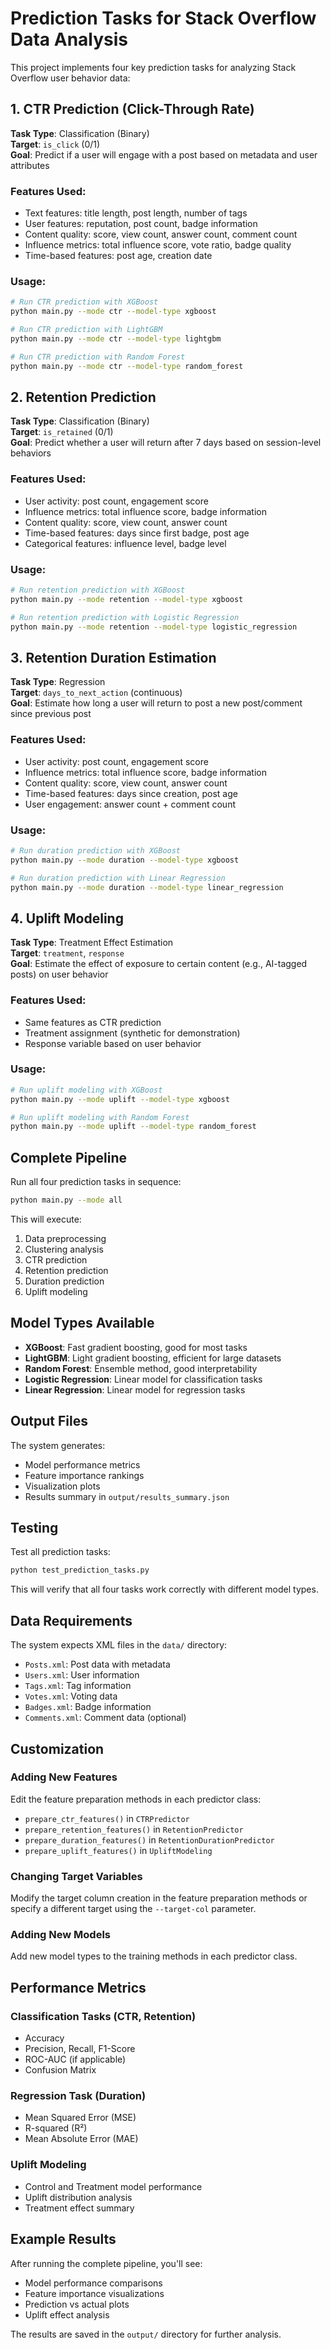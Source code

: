 # Prediction Tasks for Stack Overflow Data Analysis

This project implements four key prediction tasks for analyzing Stack Overflow user behavior data:

## 1. CTR Prediction (Click-Through Rate)
**Task Type**: Classification (Binary)  
**Target**: `is_click` (0/1)  
**Goal**: Predict if a user will engage with a post based on metadata and user attributes

### Features Used:
- Text features: title length, post length, number of tags
- User features: reputation, post count, badge information
- Content quality: score, view count, answer count, comment count
- Influence metrics: total influence score, vote ratio, badge quality
- Time-based features: post age, creation date

### Usage:
```bash
# Run CTR prediction with XGBoost
python main.py --mode ctr --model-type xgboost

# Run CTR prediction with LightGBM
python main.py --mode ctr --model-type lightgbm

# Run CTR prediction with Random Forest
python main.py --mode ctr --model-type random_forest
```

## 2. Retention Prediction
**Task Type**: Classification (Binary)  
**Target**: `is_retained` (0/1)  
**Goal**: Predict whether a user will return after 7 days based on session-level behaviors

### Features Used:
- User activity: post count, engagement score
- Influence metrics: total influence score, badge information
- Content quality: score, view count, answer count
- Time-based features: days since first badge, post age
- Categorical features: influence level, badge level

### Usage:
```bash
# Run retention prediction with XGBoost
python main.py --mode retention --model-type xgboost

# Run retention prediction with Logistic Regression
python main.py --mode retention --model-type logistic_regression
```

## 3. Retention Duration Estimation
**Task Type**: Regression  
**Target**: `days_to_next_action` (continuous)  
**Goal**: Estimate how long a user will return to post a new post/comment since previous post

### Features Used:
- User activity: post count, engagement score
- Influence metrics: total influence score, badge information
- Content quality: score, view count, answer count
- Time-based features: days since creation, post age
- User engagement: answer count + comment count

### Usage:
```bash
# Run duration prediction with XGBoost
python main.py --mode duration --model-type xgboost

# Run duration prediction with Linear Regression
python main.py --mode duration --model-type linear_regression
```

## 4. Uplift Modeling
**Task Type**: Treatment Effect Estimation  
**Target**: `treatment`, `response`  
**Goal**: Estimate the effect of exposure to certain content (e.g., AI-tagged posts) on user behavior

### Features Used:
- Same features as CTR prediction
- Treatment assignment (synthetic for demonstration)
- Response variable based on user behavior

### Usage:
```bash
# Run uplift modeling with XGBoost
python main.py --mode uplift --model-type xgboost

# Run uplift modeling with Random Forest
python main.py --mode uplift --model-type random_forest
```

## Complete Pipeline

Run all four prediction tasks in sequence:

```bash
python main.py --mode all
```

This will execute:
1. Data preprocessing
2. Clustering analysis
3. CTR prediction
4. Retention prediction
5. Duration prediction
6. Uplift modeling

## Model Types Available

- **XGBoost**: Fast gradient boosting, good for most tasks
- **LightGBM**: Light gradient boosting, efficient for large datasets
- **Random Forest**: Ensemble method, good interpretability
- **Logistic Regression**: Linear model for classification tasks
- **Linear Regression**: Linear model for regression tasks

## Output Files

The system generates:
- Model performance metrics
- Feature importance rankings
- Visualization plots
- Results summary in `output/results_summary.json`

## Testing

Test all prediction tasks:

```bash
python test_prediction_tasks.py
```

This will verify that all four tasks work correctly with different model types.

## Data Requirements

The system expects XML files in the `data/` directory:
- `Posts.xml`: Post data with metadata
- `Users.xml`: User information
- `Tags.xml`: Tag information
- `Votes.xml`: Voting data
- `Badges.xml`: Badge information
- `Comments.xml`: Comment data (optional)

## Customization

### Adding New Features
Edit the feature preparation methods in each predictor class:
- `prepare_ctr_features()` in `CTRPredictor`
- `prepare_retention_features()` in `RetentionPredictor`
- `prepare_duration_features()` in `RetentionDurationPredictor`
- `prepare_uplift_features()` in `UpliftModeling`

### Changing Target Variables
Modify the target column creation in the feature preparation methods or specify a different target using the `--target-col` parameter.

### Adding New Models
Add new model types to the training methods in each predictor class.

## Performance Metrics

### Classification Tasks (CTR, Retention)
- Accuracy
- Precision, Recall, F1-Score
- ROC-AUC (if applicable)
- Confusion Matrix

### Regression Task (Duration)
- Mean Squared Error (MSE)
- R-squared (R²)
- Mean Absolute Error (MAE)

### Uplift Modeling
- Control and Treatment model performance
- Uplift distribution analysis
- Treatment effect summary

## Example Results

After running the complete pipeline, you'll see:
- Model performance comparisons
- Feature importance visualizations
- Prediction vs actual plots
- Uplift effect analysis

The results are saved in the `output/` directory for further analysis. 